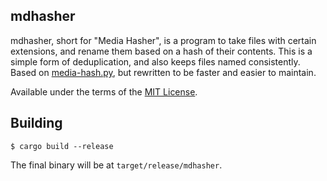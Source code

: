 ## mdhasher
mdhasher, short for "Media Hasher", is a program to take files with certain extensions, and rename them based on a hash of their contents. This is a simple form of deduplication, and also keeps files named consistently. Based on [media-hash.py](https://github.com/emmiegit/scripts/blob/master/archv/media-hash.py), but rewritten to be faster and easier to maintain.

Available under the terms of the [MIT License](LICENSE).

## Building
```
$ cargo build --release
```

The final binary will be at `target/release/mdhasher`.
